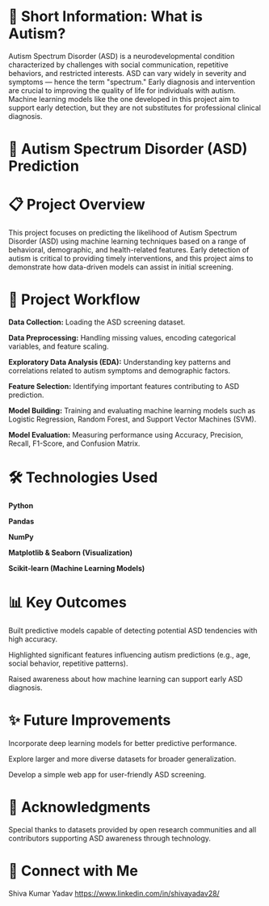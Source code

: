 # 🧩 Short Information: What is Autism?
Autism Spectrum Disorder (ASD) is a neurodevelopmental condition characterized by challenges with social communication, repetitive behaviors, and restricted interests.
ASD can vary widely in severity and symptoms — hence the term "spectrum."
Early diagnosis and intervention are crucial to improving the quality of life for individuals with autism.
Machine learning models like the one developed in this project aim to support early detection, but they are not substitutes for professional clinical diagnosis.

# 🧠 Autism Spectrum Disorder (ASD) Prediction
# 📋 Project Overview
This project focuses on predicting the likelihood of Autism Spectrum Disorder (ASD) using machine learning techniques based on a range of behavioral, demographic, and health-related features.
Early detection of autism is critical to providing timely interventions, and this project aims to demonstrate how data-driven models can assist in initial screening.

# 🚀 Project Workflow
**Data Collection:** Loading the ASD screening dataset.

**Data Preprocessing:** Handling missing values, encoding categorical variables, and feature scaling.

**Exploratory Data Analysis (EDA):**
Understanding key patterns and correlations related to autism symptoms and demographic factors.

**Feature Selection:** Identifying important features contributing to ASD prediction.

**Model Building:**
Training and evaluating machine learning models such as Logistic Regression, Random Forest, and Support Vector Machines (SVM).

**Model Evaluation:**
Measuring performance using Accuracy, Precision, Recall, F1-Score, and Confusion Matrix.

# 🛠️ Technologies Used
**Python**

**Pandas**

**NumPy**

**Matplotlib & Seaborn (Visualization)**

**Scikit-learn (Machine Learning Models)**

# 📊 Key Outcomes
Built predictive models capable of detecting potential ASD tendencies with high accuracy.

Highlighted significant features influencing autism predictions (e.g., age, social behavior, repetitive patterns).

Raised awareness about how machine learning can support early ASD diagnosis.

# ✨ Future Improvements
Incorporate deep learning models for better predictive performance.

Explore larger and more diverse datasets for broader generalization.

Develop a simple web app for user-friendly ASD screening.

# 🤝 Acknowledgments
Special thanks to datasets provided by open research communities and all contributors supporting ASD awareness through technology.

# 🔗 Connect with Me
Shiva Kumar Yadav
https://www.linkedin.com/in/shivayadav28/

